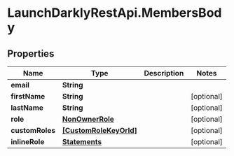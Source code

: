 # LaunchDarklyRestApi.MembersBody

## Properties
Name | Type | Description | Notes
------------ | ------------- | ------------- | -------------
**email** | **String** |  | 
**firstName** | **String** |  | [optional] 
**lastName** | **String** |  | [optional] 
**role** | [**NonOwnerRole**](NonOwnerRole.md) |  | [optional] 
**customRoles** | [**[CustomRoleKeyOrId]**](CustomRoleKeyOrId.md) |  | [optional] 
**inlineRole** | [**Statements**](Statements.md) |  | [optional] 


